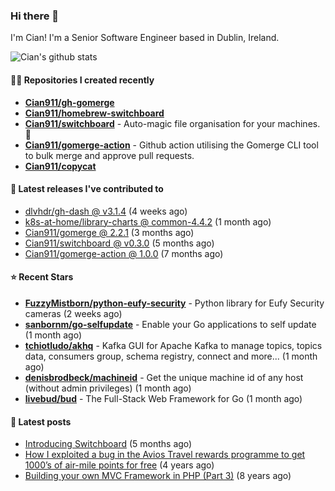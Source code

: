 ### Hi there 👋

I'm Cian! I'm a Senior Software Engineer based in Dublin, Ireland.

![Cian's github stats](https://github-readme-stats.vercel.app/api?username=CIan911&theme=dracula&show_icons=true)

#### 👨‍💻 Repositories I created recently
- **[Cian911/gh-gomerge](https://github.com/Cian911/gh-gomerge)**
- **[Cian911/homebrew-switchboard](https://github.com/Cian911/homebrew-switchboard)**
- **[Cian911/switchboard](https://github.com/Cian911/switchboard)** - Auto-magic file organisation for your machines. :open_file_folder:
- **[Cian911/gomerge-action](https://github.com/Cian911/gomerge-action)** - Github action utilising the Gomerge CLI tool to bulk merge and approve pull requests. 
- **[Cian911/copycat](https://github.com/Cian911/copycat)**

#### 🚀 Latest releases I've contributed to


- [dlvhdr/gh-dash @ v3.1.4](https://github.com/dlvhdr/gh-dash/releases/tag/v3.1.4) (4 weeks ago)
- [k8s-at-home/library-charts @ common-4.4.2](https://github.com/k8s-at-home/library-charts/releases/tag/common-4.4.2) (1 month ago)
- [Cian911/gomerge @ 2.2.1](https://github.com/Cian911/gomerge/releases/tag/2.2.1) (3 months ago)
- [Cian911/switchboard @ v0.3.0](https://github.com/Cian911/switchboard/releases/tag/v0.3.0) (5 months ago)
- [Cian911/gomerge-action @ 1.0.0](https://github.com/Cian911/gomerge-action/releases/tag/1.0.0) (7 months ago)

#### ⭐ Recent Stars


- **[FuzzyMistborn/python-eufy-security](https://github.com/FuzzyMistborn/python-eufy-security)** - Python library for Eufy Security cameras (2 weeks ago)
- **[sanbornm/go-selfupdate](https://github.com/sanbornm/go-selfupdate)** - Enable your Go applications to self update (1 month ago)
- **[tchiotludo/akhq](https://github.com/tchiotludo/akhq)** - Kafka GUI for Apache Kafka to manage topics, topics data, consumers group, schema registry, connect and more... (1 month ago)
- **[denisbrodbeck/machineid](https://github.com/denisbrodbeck/machineid)** - Get the unique machine id of any host (without admin privileges) (1 month ago)
- **[livebud/bud](https://github.com/livebud/bud)** - The Full-Stack Web Framework for Go (1 month ago)

#### 📄 Latest posts
- [Introducing Switchboard](https://ciangallagher.me/2022/01/28/Introducing-switchboard/) (5 months ago)
- [How I exploited a bug in the Avios Travel rewards programme to get 1000’s of air-mile points for free](https://ciangallagher.me/2018/04/21/How-i-exploited-a-bug-in-the-avios-travel-rewards-system/) (4 years ago)
- [Building your own MVC Framework in PHP (Part 3)](https://ciangallagher.me/2013/11/03/Building-your-own-mvc-framework-in-php-part-3/) (8 years ago)
